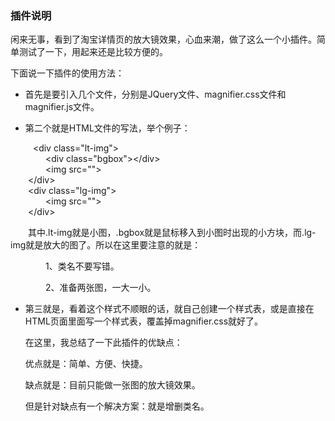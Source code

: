 ### 插件说明

闲来无事，看到了淘宝详情页的放大镜效果，心血来潮，做了这么一个小插件。简单测试了一下，用起来还是比较方便的。

下面说一下插件的使用方法：

* 首先是要引入几个文件，分别是JQuery文件、magnifier.css文件和magnifier.js文件。

* 第二个就是HTML文件的写法，举个例子：

   &emsp;&emsp;&lt;div class="lt-img"&gt;  
   &emsp;&emsp;&emsp;&emsp;&lt;div class="bgbox"&gt;&lt;/div&gt;  
   &emsp;&emsp;&emsp;&emsp;&lt;img src=""&gt;  
   &emsp;&emsp;&lt;/div&gt;  
   &emsp;&emsp;&lt;div class="lg-img"&gt;  
   &emsp;&emsp;&emsp;&emsp;&lt;img src=""&gt;  
   &emsp;&emsp;&lt;/div&gt;

  &emsp;&emsp;其中.lt-img就是小图，.bgbox就是鼠标移入到小图时出现的小方块，而.lg-img就是放大的图了。所以在这里要注意的就是：

  &emsp;&emsp;&emsp;&emsp;1、类名不要写错。

  &emsp;&emsp;&emsp;&emsp;2、准备两张图，一大一小。

* 第三就是，看着这个样式不顺眼的话，就自己创建一个样式表，或是直接在HTML页面里面写一个样式表，覆盖掉magnifier.css就好了。


  在这里，我总结了一下此插件的优缺点：

  优点就是：简单、方便、快捷。

  缺点就是：目前只能做一张图的放大镜效果。

  但是针对缺点有一个解决方案：就是增删类名。
